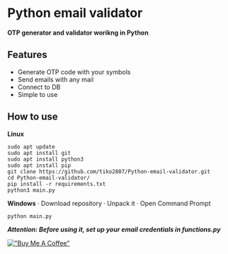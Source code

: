 # Python email validator
**OTP generator and validator worikng in Python**


## Features

- Generate OTP code with your symbols
- Send emails with any mail
- Connect to DB
- Simple to use

## How to use
**Linux**
```
sudo apt update
sudo apt install git
sudo apt install python3
sudo apt install pip
git clone https://github.com/tiko2807/Python-email-validator.git
cd Python-email-validator/
pip install -r requirements.txt
python3 main.py
```

**Windows**
· Download repository
· Unpack it
· Open Command Prompt
```sh
python main.py
```

**_Attention: Before using it, set up your email credentials in functions&#46;py_**

[!["Buy Me A Coffee"](https://www.buymeacoffee.com/assets/img/custom_images/orange_img.png)](https://www.buymeacoffee.com//t1ko2807)
